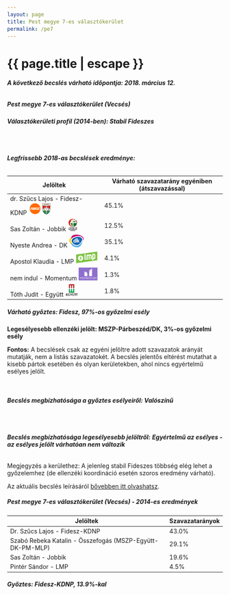 ```yaml
---
layout: page
title: Pest megye 7-es választókerület
permalink: /pe7
---
```


<h1 class="page-title">{{ page.title | escape }}</h1>

<div class="section">
    <div class="row">
          <div class="col s12"><h6><span><strong>A következő becslés várható időpontja: 2018. március 12.</strong></span></h6>
		  <h5>Pest megye 7-es választókerület (Vecsés)</h5>
<h6><strong>Választókerületi profil (2014-ben): <span id="profil">Stabil Fideszes</span></strong></h6>
<br/>
<h6><strong>Legfrissebb 2018-as becslések eredménye:</strong></h6>
<table class="striped">
              <thead>
                <tr>
                    <th>Jelöltek</th>
                    <th>Várható szavazatarány egyéniben (átszavazással)</th>
                </tr>
              </thead>
              <tbody>
             <tr>
                  <td>dr. Szűcs Lajos - Fidesz-KDNP <img src="images/fideszkdnp_logo.png" style="width:55px;height:30px;"></td>
				  <td id="id_fidesz">45.1%</td>
			</tr>
			<tr><td>Sas Zoltán - Jobbik <img src="images/jobbik_logo.png" style="width:23px;height:30px;"></td><td id="id_jobbik">12.5%</td></tr>
<tr>
                  <td>Nyeste Andrea - DK <img src="images/dk_logo.png" style="width:34px;height:30px;"></td>
				  <td id="id_baloldal">35.1%</td>
			</tr>
			<tr>
                  <td>Apostol Klaudia - LMP <img src="images/lmp_logo.png" style="width:52px;height:30px;"></td>
				  <td id="lmp">4.1%</td>
			</tr>
			<tr>
				  <td>nem indul - Momentum <img src="images/momentum_logo.png" style="width:44px;height:30px;"></td>
				  <td id="id_momentum">1.3%</td>
			</tr>
<tr>
<td>Tóth Judit -  Együtt <img src="images/egyutt_logo.png" style="width:31px;height:30px;"></td>
<td id="id_egyutt">1.8%</td>
</tr>                
              </tbody>
            </table>
			<h5>Várható győztes: <span id="gyoztes">Fidesz, </span><span id="esely">97%</span><span>-os győzelmi esély</span></h5>
			<p><strong>Legesélyesebb ellenzéki jelölt: <span id="masodik">MSZP-Párbeszéd/DK, </span><span id="esely2">3%</span><span>-os győzelmi esély</span></strong></p>
			
<p><strong>Fontos:</strong> A becslések csak az egyéni jelöltre adott szavazatok arányát mutatják, nem a listás szavazatokét. A becslés jelentős eltérést mutathat a kisebb pártok esetében és olyan kerületekben, ahol nincs egyértelmű esélyes jelölt.</p>
<br/>
			<h6><strong>Becslés megbízhatósága a győztes esélyeiről: Valószínű</strong> </h6>
<br/><h6><strong>Becslés megbízhatósága legesélyesebb jelöltről:</strong> <strong><span id="biztos_jelolt">Egyértelmű az esélyes - az esélyes jelölt várhatóan nem változik</span></strong></h6>
<p>Megjegyzés a kerülethez: A jelenleg stabil Fideszes többség elég lehet a győzelemhez (de ellenzéki koordináció esetén szoros eredmény várható).</p>
<p>Az aktuális becslés leírásáról <a href="../metodologia#0305">bővebben itt olvashatsz</a>.</p>
          </div>
    </div>
</div>

<div class="section">
    <div class="row">
          <div class="col s12">
		  <h5>Pest megye 7-es választókerület (Vecsés) - 2014-es eredmények</h5>
            <table class="striped">
              <thead>
                <tr>
                    <th>Jelöltek</th>
                    <th>Szavazatarányok</th>
                </tr>
              </thead>
              <tbody>
             <tr>
                  <td>Dr. Szűcs Lajos - Fidesz-KDNP</td>
				  <td>43.0%</td>
			</tr>
			<tr>
			      <td>Szabó Rebeka Katalin - Összefogás (MSZP-Együtt-DK-PM-MLP)</td>
				  <td>29.1%</td>  
			</tr>
			<tr>
			      <td>Sas Zoltán - Jobbik</td>
				  <td>19.6%</td>
			</tr>
			<tr>
				  <td>Pintér Sándor - LMP</td>
				  <td>4.5%</td>
			</tr>  	
              </tbody>
            </table>
			<h5>Győztes: Fidesz-KDNP, 13.9%-kal</h5>
          </div>
    </div>
</div>
